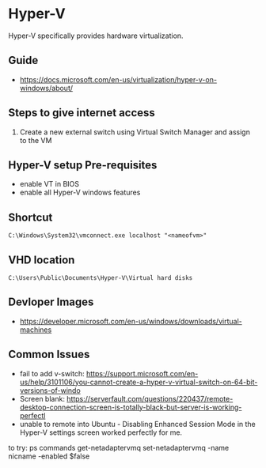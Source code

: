 # Hyper-V

Hyper-V specifically provides hardware virtualization.

## Guide
- https://docs.microsoft.com/en-us/virtualization/hyper-v-on-windows/about/

## Steps to give internet access
1. Create a new external switch using Virtual Switch Manager and assign to the VM

## Hyper-V setup Pre-requisites

- enable VT in BIOS
- enable all Hyper-V windows features

## Shortcut

```C:\Windows\System32\vmconnect.exe localhost "<nameofvm>"```

## VHD location

```C:\Users\Public\Documents\Hyper-V\Virtual hard disks```

## Devloper Images
- https://developer.microsoft.com/en-us/windows/downloads/virtual-machines


## Common Issues

- fail to add v-switch: https://support.microsoft.com/en-us/help/3101106/you-cannot-create-a-hyper-v-virtual-switch-on-64-bit-versions-of-windo
- Screen blank: https://serverfault.com/questions/220437/remote-desktop-connection-screen-is-totally-black-but-server-is-working-perfectl
- unable to remote into Ubuntu - Disabling Enhanced Session Mode in the Hyper-V settings screen worked perfectly for me.

to try:
ps commands
get-netadaptervmq
set-netadaptervmq -name nicname -enabled $false
